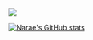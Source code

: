 <!--
## Hi there 👋

**Saturn1031/Saturn1031** is a ✨ _special_ ✨ repository because its `README.md` (this file) appears on your GitHub profile.

Here are some ideas to get you started:

- 🔭 I’m currently working on ...
- 🌱 I’m currently learning ...
- 👯 I’m looking to collaborate on ...
- 🤔 I’m looking for help with ...
- 💬 Ask me about ...
- 📫 How to reach me: ...
- 😄 Pronouns: ...
- ⚡ Fun fact: ...
-->

<img src="https://capsule-render.vercel.app/api?type=venom&color=DEBFBF&height=300&section=header&text=Narae%20Gwon%27s%20Github&fontSize=50&stroke=DEBFBF" />


[![Narae's GitHub stats](https://github-readme-stats.vercel.app/api?username=Saturn1031)](https://github.com/anuraghazra/github-readme-stats)
